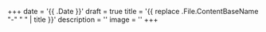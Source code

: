 +++
date = '{{ .Date }}'
draft = true
title = '{{ replace .File.ContentBaseName "-" " " | title }}'
description = ''
image = ''
+++
